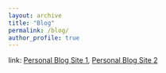 ```yaml
---
layout: archive
title: "Blog"
permalink: /blog/
author_profile: true
---
```


link: [Personal Blog Site 1](https://fangjuntao.github.io), [ Personal Blog Site 2](https://www.cnblogs.com/never-ceasing-waves)